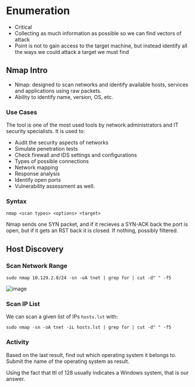 # Enumeration
- Critical
- Collecting as much information as possible so we can find vectors of attack
- Point is not to gain access to the target machine, but instead identify all the ways we could attack a target we must find

## Nmap Intro
- Nmap: designed to scan networks and identify available hosts, services and applications using raw packets.
- Ability to identify name, version, OS, etc.

### Use Cases
The tool is one of the most used tools by network administrators and IT security specialists. It is used to:
- Audit the security aspects of networks
- Simulate penetration tests
- Check firewall and IDS settings and configurations
- Types of possible connections
- Network mapping
- Response analysis
- Identify open ports
- Vulnerability assessment as well.

### Syntax
```nmap <scan types> <options> <target>```

Nmap sends one SYN packet, and if it recieves a SYN-ACK back the port is open, but if it gets an RST back it is closed. If nothing, possibly filtered.

## Host Discovery
### Scan Network Range
```sudo nmap 10.129.2.0/24 -sn -oA tnet | grep for | cut -d" " -f5```

![image](https://github.com/user-attachments/assets/78e22e71-6d65-45aa-a6ca-0bb55e02e28c)

### Scan IP List
We can scan a given list of IPs ```hosts.lst``` with:

```sudo nmap -sn -oA tnet -iL hosts.lst | grep for | cut -d" " -f5```

### Activity
Based on the last result, find out which operating system it belongs to. Submit the name of the operating system as result.

Using the fact that ttl of 128 usually indicates a Windows system, that is our answer.



